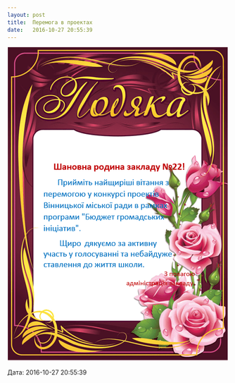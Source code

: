 ```yaml
---
layout: post
title:  Перемога в проектах
date:   2016-10-27 20:55:39
---
```

![](/assets/tiger-1477590909.png)

  
Дата: 2016-10-27 20:55:39